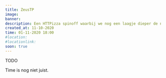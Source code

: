 ```yaml
---
title: ZeusTP
image: 
banner:
description: Een HTTPizza spinoff waarbij we nog een laagje dieper de network stack induiken.
created_at: 11-10-2020
time: 01-11-2020 18:00
#location:
#locationlink:
soon: true
---
```


TODO

Time is nog niet juist.
